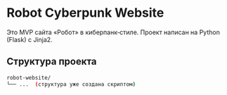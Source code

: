 # Robot Cyberpunk Website

Это MVP сайта «Робот» в киберпанк‑стиле. Проект написан на Python (Flask) с Jinja2.

## Структура проекта
```bash
robot-website/
└── ...  (структура уже создана скриптом)